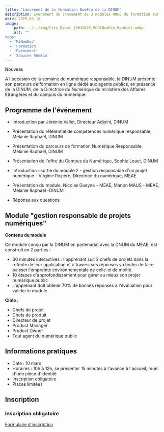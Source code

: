 ```yaml
---
title: "Lancement de la formation NumEco de la DINUM"
description: Évènement de lancement de 3 modules MOOC de formation sur le numérique responsable, le 10 mars 2025, à la DINUM
date: 2025-03-10
image:
    path: ../../img/Site_Event_10032025_MOOCNumEco_Module2.webp
    alt: ""
tags:
  - 'MiNumEco'
  - 'Formation'
  - 'Événement'
  - 'Semaine NumEco'
---
```


<p class="fr-badge fr-badge--success fr-badge--no-icon">Nouveau</p>

<!-- chapô-->
A l'occasion de la semaine du numérique responsable, la DINUM présente son parcours de formation en ligne dédié aux agents publics, en présence de la DINUM, de la Directrice du Numérique du ministère des Affaires Etrangères et du campus du numérique.
<!-- texte-->

## Programme de l'événement

* Introduction par Jérémie Vallet, Directeur Adjoint, DINUM
* Présentation du référentiel de compétences numérique responsable, Mélanie Raphaël, DINUM
* Présentation du parcours de formation Numérique Responsable, Mélanie Raphaël, DINUM
* Présentation de l'offre du Campus du Numérique, Sophie Louet, DINUM

* Introduction : sortie du module 2 - gestion responsable d'un projet numérique - Virginie Rozière, Directrice du numérique, MEAE
* Présentation du module, Nicolas Gueyne - MEAE, Manon MAUS - MEAE, Mélanie Raphaël -DINUM
* Réponse aux questions

## Module "gestion responsable de projets numériques"

**Contenu du module**

<!-- ![Module 2 - image de lancement](/img/Carbon-addict-couv.webp "Module Gestion responsable d'un projet numérique"). -->

Ce module conçu par la DINUM en partenariat avec la DNUM du MEAE, est construit en 2 parties :
* 30 minutes interactives : l'apprenant suit 2 chefs de projets dans la refonte de leur application et à travers ses réponses va tenter de faire baisser l'empreinte environnementale de celle-ci de moitié.
* 10 étapes d'approfondissement pour gérer au mieux son projet numérique public
* L'apprenant doit obtenir 70% de bonnes réponses à l'évaluation pour valider le module.

**Cible :**
* Chefs de projet
* Chefs de produit
* Directeur de projet
* Product Manager
* Product Owner
* Tout agent du numérique public

## Informations pratiques

* Date : 10 mars
* Horaires : 10h à 12h, se présenter 15 minutes à l'avance à l'accueil, muni d'une pièce d'identité
* Inscription obligatoire
* Places limitées

## Inscription

<div class="fr-callout">
    <h3 class="fr-callout__title">Inscription obligatoire</h3>
    <a class="fr-btn" href="https://grist.numerique.gouv.fr/o/docs/forms/2MvKdrjpQKULRcpQwb3UQq/55" target="_blank">
			Formulaire d'inscription
    </a>
</div>
